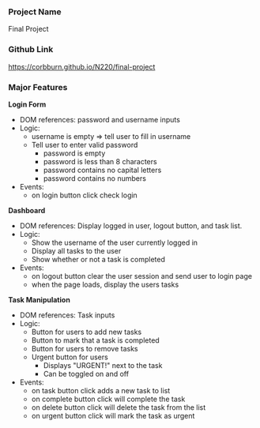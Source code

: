 ### Project Name

Final Project

### Github Link

https://corbburn.github.io/N220/final-project

### Major Features

**Login Form**

- DOM references: password and username inputs
- Logic:
  - username is empty => tell user to fill in username
  - Tell user to enter valid password
    - password is empty
    - password is less than 8 characters
    - password contains no capital letters
    - password contains no numbers
- Events:
  - on login button click check login

**Dashboard**

- DOM references: Display logged in user, logout button, and task list.
- Logic:
  - Show the username of the user currently logged in
  - Display all tasks to the user
  - Show whether or not a task is completed
- Events:
  - on logout button clear the user session and send user to login page
  - when the page loads, display the users tasks

**Task Manipulation**

- DOM references: Task inputs
- Logic:
  - Button for users to add new tasks
  - Button to mark that a task is completed
  - Button for users to remove tasks
  - Urgent button for users
    - Displays "URGENT!" next to the task
    - Can be toggled on and off
- Events:
  - on task button click adds a new task to list
  - on complete button click will complete the task
  - on delete button click will delete the task from the list
  - on urgent button click will mark the task as urgent
